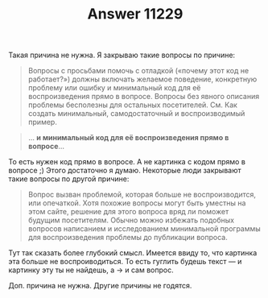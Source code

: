 ﻿---
title: "Answer 11229"
se.owner.user_id: 337540
se.owner.display_name: "Victor VosMottor"
se.owner.link: "https://ru.meta.stackoverflow.com/users/337540/victor-vosmottor"
se.answer_id: 11229
se.question_id: 11227
se.post_type: answer
se.is_accepted: False
---
<p>Такая причина не нужна. Я закрываю такие вопросы по причине:</p>
<blockquote>
<p>Вопросы с просьбами помочь с отладкой («почему этот код не работает?») должны включать желаемое поведение, конкретную проблему или ошибку и минимальный код для её воспроизведения прямо в вопросе. Вопросы без явного описания проблемы бесполезны для остальных посетителей. См. Как создать минимальный, самодостаточный и воспроизводимый пример.</p>
</blockquote>
<blockquote>
<p>... <strong>и минимальный код для её воспроизведения прямо в вопросе</strong>...</p>
</blockquote>
<p>То есть нужен код прямо в вопросе. А не картинка с кодом прямо в вопросе ;) Этого достаточно я думаю. Некоторые люди закрывают такие вопросы по другой причине:</p>
<blockquote>
<p>Вопрос вызван проблемой, которая больше не воспроизводится, или опечаткой. Хотя похожие вопросы могут быть уместны на этом сайте, решение для этого вопроса вряд ли поможет будущим посетителям. Обычно можно избежать подобных вопросов написанием и исследованием минимальной программы для воспроизведения проблемы до публикации вопроса.</p>
</blockquote>
<p>Тут так сказать более глубокий смысл. Имеется ввиду то, что картинка эта больше не воспроиводиться. То есть гуглить будешь текст — и картинку эту ты не найдешь, а → и сам вопрос.</p>
<p>Доп. причина не нужна. Другие причины не годятся.</p>
